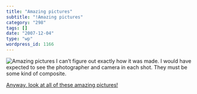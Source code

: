```yaml
---
title: "Amazing pictures"
subtitle: "!Amazing pictures"
category: "298"
tags: []
date: "2007-12-04"
type: "wp"
wordpress_id: 1166
---
```

![Amazing pictures](https://i0.wp.com/2photo.ru/uploads/posts/4268/20071018/alexandre_duretlutz/18_10_2007_0416438001192653208_alexandre_duretlutz.jpg?resize=205%2C154) I can’t figure out exactly how it was made. I would have expected to see the photographer and camera in each shot.
They must be some kind of composite.

[Anyway, look at all of these amazing pictures!](http://artjob.ru/2007/10/18/print:page,1,samye_simpotichnye_miniplanety_alexandre_duretlutz.html)